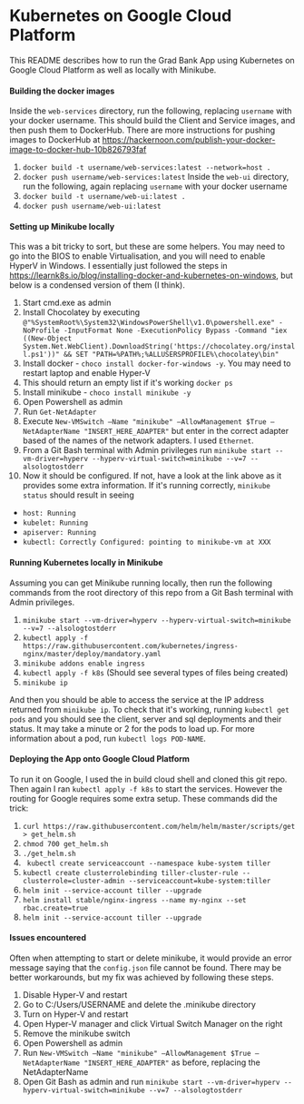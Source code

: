 # Kubernetes on Google Cloud Platform
This README describes how to run the Grad Bank App using Kubernetes on Google Cloud Platform as well as locally with Minikube.

#### Building the docker images
Inside the `web-services` directory, run the following, replacing `username` with your docker username. This should build the Client and Service images, and then push them to DockerHub. There are more instructions for pushing images to DockerHub at https://hackernoon.com/publish-your-docker-image-to-docker-hub-10b826793faf

  1. `docker build -t username/web-services:latest --network=host .`
  1. `docker push username/web-services:latest`
Inside the `web-ui` directory, run the following, again replacing `username` with your docker username
  1. `docker build -t username/web-ui:latest .`
  1. `docker push username/web-ui:latest`  
  
#### Setting up Minikube locally
This was a bit tricky to sort, but these are some helpers. You may need to go into the BIOS to enable Virtualisation, and you will need to enable HyperV in Windows. I essentially just followed the steps in https://learnk8s.io/blog/installing-docker-and-kubernetes-on-windows, but below is a condensed version of them (I think).

1. Start cmd.exe as admin
1. Install Chocolatey by executing `@"%SystemRoot%\System32\WindowsPowerShell\v1.0\powershell.exe" -NoProfile -InputFormat None -ExecutionPolicy Bypass -Command "iex ((New-Object System.Net.WebClient).DownloadString('https://chocolatey.org/install.ps1'))" && SET "PATH=%PATH%;%ALLUSERSPROFILE%\chocolatey\bin"`
1. Install docker - `choco install docker-for-windows -y`. You may need to restart laptop and enable Hyper-V
1. This should return an empty list if it's working `docker ps`
1. Install minikube - `choco install minikube -y`
1. Open Powershell as admin
1. Run `Get-NetAdapter`
1. Execute `New-VMSwitch –Name "minikube" –AllowManagement $True –NetAdapterName "INSERT_HERE_ADAPTER"` but enter in the correct adapter based of the names of the network adapters. I used `Ethernet`.
1. From a Git Bash terminal with Admin privileges run `minikube start --vm-driver=hyperv --hyperv-virtual-switch=minikube --v=7 --alsologtostderr`
1. Now it should be configured. If not, have a look at the link above as it provides some extra information. If it's running correctly, `minikube status` should result in seeing
  - `host: Running`
  - `kubelet: Running`
  - `apiserver: Running`
  - `kubectl: Correctly Configured: pointing to minikube-vm at XXX`


#### Running Kubernetes locally in Minikube
Assuming you can get Minikube running locally, then run the following commands from the root directory of this repo from a Git Bash terminal with Admin privileges. 

1.  `minikube start --vm-driver=hyperv --hyperv-virtual-switch=minikube --v=7 --alsologtostderr`
1.  `kubectl apply -f https://raw.githubusercontent.com/kubernetes/ingress-nginx/master/deploy/mandatory.yaml`
1.  `minikube addons enable ingress`
1.  `kubectl apply -f k8s` (Should see several types of files being created)
1.  `minikube ip`

And then you should be able to access the service at the IP address returned from `minikube ip`. To check that it's working, running `kubectl get pods` and you should see the client, server and sql deployments and their status. It may take a minute or 2 for the pods to load up. For more information about a pod, run `kubectl logs POD-NAME`.

#### Deploying the App onto Google Cloud Platform
To run it on Google, I used the in build cloud shell and cloned this git repo. Then again I ran `kubectl apply -f k8s` to start the services. However the routing for Google requires some extra setup. These commands did the trick:

1. `curl https://raw.githubusercontent.com/helm/helm/master/scripts/get > get_helm.sh`
1. `chmod 700 get_helm.sh`
1. `./get_helm.sh`
1. ` kubectl create serviceaccount --namespace kube-system tiller`
1. `kubectl create clusterrolebinding tiller-cluster-rule --clusterrole=cluster-admin --serviceaccount=kube-system:tiller`
1. `helm init --service-account tiller --upgrade`
1.  `helm install stable/nginx-ingress --name my-nginx --set rbac.create=true`
1.  `helm init --service-account tiller --upgrade`


#### Issues encountered
Often when attempting to start or delete minikube, it would provide an error message saying that the `config.json` file cannot be found. There may be better workarounds, but my fix was achieved by following these steps.

1. Disable Hyper-V and restart
1. Go to C:/Users/USERNAME and delete the .minikube directory
1. Turn on Hyper-V and restart
1. Open Hyper-V manager and click Virtual Switch Manager on the right
1. Remove the minikube switch
1. Open Powershell as admin
1. Run `New-VMSwitch –Name "minikube" –AllowManagement $True –NetAdapterName "INSERT_HERE_ADAPTER"` as before, replacing the NetAdapterName
1. Open Git Bash as admin and run `minikube start --vm-driver=hyperv --hyperv-virtual-switch=minikube --v=7 --alsologtostderr
`

